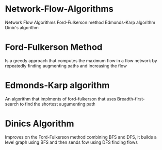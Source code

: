 # Network-Flow-Algorithms
Network Flow Algorithms  Ford-Fulkerson method Edmonds-Karp algorithm Dinic's algorithm
# Ford-Fulkerson Method
Is a greedy approach that computes the maximum flow in a flow network by repeatedly finding augmenting paths and increasing the flow
# Edmonds-Karp algorithm
An algorithm that implments of ford-fulkerson that uses Breadth-first-search to find the shortest augumenting path
# Dinics Algorithm
Improves on the Ford-Fulkerson method combining BFS and DFS, it builds a level graph using BFS and then sends fow using DFS finding flows
